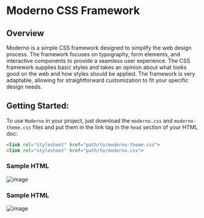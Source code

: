 # Moderno CSS Framework

## Overview

Moderno is a simple CSS framework designed to simplify the web design process. The framework focuses on typography, form elements, and interactive components to provide a seamless user experience. The CSS framework supplies basic styles and takes an opinion about what looks good on the web and how styles should be applied. The framework is very adaptable, allowing for straightforward customization to fit your specific design needs.

## Getting Started:

To use `Moderno` in your project, just download the `moderno.css` and `moderno-theme.css` files and put them in the link tag in the `head` section of your HTML doc:
``` html
<link rel="stylesheet" href="path/to/moderno-theme.css">
<link rel="stylesheet" href="path/to/moderno.css">
```
### Sample HTML
![image](https://github.com/ParulK-bhardwaj/moderno-css-framework/assets/111934039/dfbf4a9f-2b94-4192-b6cd-9a0fd7641275)

### Sample HTML
![image](https://github.com/ParulK-bhardwaj/moderno-css-framework/assets/111934039/c33a45fa-6576-401e-9993-7ed8e0afb00e)
